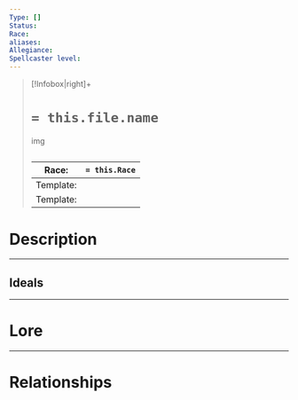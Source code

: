 ```yaml
---
Type: []
Status:
Race:
aliases:
Allegiance:
Spellcaster level:
---
```

> [!Infobox|right]+
> # `= this.file.name`
> img
> ## 
> | Race: |  `= this.Race` |
> | ---- | ---- |
> | Template: |  |
> | Template: |  |
# Description

---

## Ideals
---

# Lore
---



# Relationships

